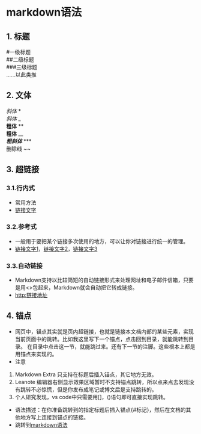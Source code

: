# markdown语法
## 1. 标题
#一级标题  
##二级标题  
###三级标题  
......以此类推
## 2. 文体
*斜体* *  
_斜体_ _  
**粗体** **  
__粗体__ __  
***粗斜体*** ***  
~~删除线~~ ~~
## 3. 超链接
### 3.1.行内式
- 常用方法
- [链接文字](链接地址 "title")
### 3.2.参考式
- 一般用于要把某个链接多次使用的地方，可以让你对链接进行统一的管理。
- [链接文字1][链接标记1]，[链接文字2][链接标记2]，[链接文字3][]

[链接标记1]:http://www. "链接标题"
[链接标记2]:http://www. "链接标题"
[链接文字3]:链接地址
### 3.3.自动链接
- Markdown支持以比较简短的自动链接形式来处理网址和电子邮件信箱，只要是用<>包起来，Markdown就会自动把它转成链接。
- <http:链接地址>
## 4. 锚点
- 网页中，锚点其实就是页内超链接，也就是链接本文档内部的某些元素，实现当前页面中的跳转。比如我这里写下一个锚点，点击回到目录，就能跳转到目录。 在目录中点击这一节，就能跳过来。还有下一节的注脚。这些根本上都是用锚点来实现的。
- 注意
1. Markdown Extra 只支持在标题后插入锚点，其它地方无效。 
2. Leanote 编辑器右侧显示效果区域暂时不支持锚点跳转，所以点来点去发现没有跳转不必惊慌，但是你发布成笔记或博文后是支持跳转的。
3. 个人研究发现，vs code中只需要用[]，()语句即可直接实现跳转。
- 语法描述：在你准备跳转到的指定标题后插入锚点{#标记}，然后在文档的其他地方写上连接到锚点的链接。
- 跳转到[markdown语法](#markdown语法)